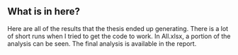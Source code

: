 ##  What is in here?
Here are all of the results that the thesis ended up generating. There is a lot of short runs when I tried to get the code to work. 
In All.xlsx, a portion of the analysis can be seen. The final analysis is available in the report.
